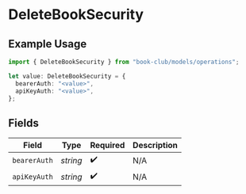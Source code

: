 # DeleteBookSecurity

## Example Usage

```typescript
import { DeleteBookSecurity } from "book-club/models/operations";

let value: DeleteBookSecurity = {
  bearerAuth: "<value>",
  apiKeyAuth: "<value>",
};
```

## Fields

| Field              | Type               | Required           | Description        |
| ------------------ | ------------------ | ------------------ | ------------------ |
| `bearerAuth`       | *string*           | :heavy_check_mark: | N/A                |
| `apiKeyAuth`       | *string*           | :heavy_check_mark: | N/A                |